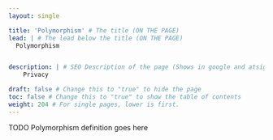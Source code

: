 ```yaml
---
layout: single

title: 'Polymorphism' # The title (ON THE PAGE)
lead: | # The lead below the title (ON THE PAGE)
  Polymorphism


description: | # SEO Description of the page (Shows in google and atsign.dev search)
    Privacy

draft: false # Change this to "true" to hide the page
toc: false # Change this to "true" to show the table of contents
weight: 204 # For single pages, lower is first.
---
```


TODO Polymorphism definition goes here
